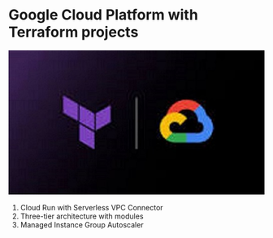 # Google Cloud Platform with Terraform projects


![img](Terraform_gcp.png)





1. Cloud Run with Serverless VPC Connector
2. Three-tier architecture with modules
3. Managed Instance Group Autoscaler

